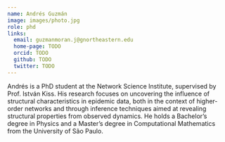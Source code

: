 ```yaml
---
name: Andrés Guzmán
image: images/photo.jpg
role: phd
links:
  email: guzmanmoran.j@gnortheastern.edu
  home-page: TODO
  orcid: TODO  
  github: TODO
  twitter: TODO
---
```


Andrés is a PhD student at the Network Science Institute, supervised by Prof. István Kiss. His research focuses on uncovering the influence of structural characteristics in epidemic data, both in the context of higher-order networks and through inference techniques aimed at revealing structural properties from observed dynamics. He holds a Bachelor’s degree in Physics and a Master’s degree in Computational Mathematics from the University of São Paulo.